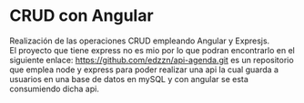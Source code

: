 # <h1>CRUD con Angular</h1>
Realización de las operaciones CRUD empleando Angular y Expresjs.
<br/>
El proyecto que tiene express no es mio por lo que podran encontrarlo en el siguiente enlace: https://github.com/edzzn/api-agenda.git
es un repositorio que emplea node y express para poder realizar una api la cual guarda a usuarios en una base de datos en mySQL y con angular se esta consumiendo dicha api.



